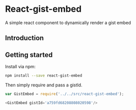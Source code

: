 # React-gist-embed

A simple react component to dynamically render a gist embed

## Introduction

## Getting started

Install via npm:

```bash
npm install --save react-gist-embed
```

Then simply require and pass a gistId.

```js
var GistEmbed = require('../../src/react-gist-embed');

<GistEmbed gistId='a759fd68208808020598'/>
```
